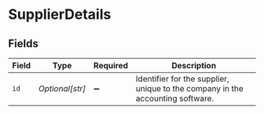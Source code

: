 # SupplierDetails


## Fields

| Field                                                                          | Type                                                                           | Required                                                                       | Description                                                                    |
| ------------------------------------------------------------------------------ | ------------------------------------------------------------------------------ | ------------------------------------------------------------------------------ | ------------------------------------------------------------------------------ |
| `id`                                                                           | *Optional[str]*                                                                | :heavy_minus_sign:                                                             | Identifier for the supplier, unique to the company in the accounting software. |